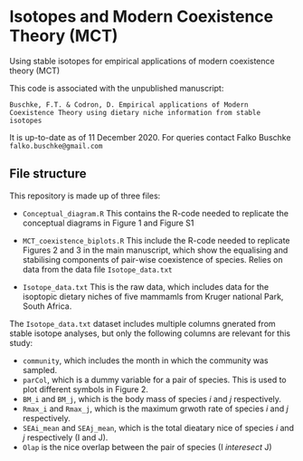 # Isotopes and Modern Coexistence Theory (MCT)
Using stable isotopes for empirical applications of modern coexistence theory (MCT)

This code is associated with the unpublished manuscript:

`Buschke, F.T. & Codron, D. Empirical applications of Modern Coexistence Theory using dietary niche information from stable isotopes`

It is up-to-date as of 11 December 2020. For queries contact Falko Buschke `falko.buschke@gmail.com`

## File structure

This repository is made up of three files:

* `Conceptual_diagram.R`
This contains the R-code needed to replicate the conceptual diagrams in Figure 1 and Figure S1

* `MCT_coexistence_biplots.R`
This include the R-code needed to replicate Figures 2 and 3 in the main manuscript, which show the equalising and stabilising components of pair-wise coexistence of species. Relies on data from the data file `Isotope_data.txt`

* `Isotope_data.txt`
This is the raw data, which includes data for the isoptopic dietary niches of five mammamls from Kruger national Park, South Africa.

The `Isotope_data.txt` dataset includes multiple columns gnerated from stable isotope analyses, but only the following columns are relevant for this study:

  * `community`, which includes the month in which the community was sampled.
  * `parCol`, which is a dummy variable for a pair of species. This is used to plot different symbols in Figure 2.
  * `BM_i` and `BM_j`, which is the body mass of species *i* and *j* respectively.
  * `Rmax_i` and `Rmax_j`, which is the maximum grwoth rate of species *i* and *j* respectively.
  * `SEAi_mean` and `SEAj_mean`, which is the total dieatary nice of species *i* and *j* respectively (I and J).
  * `Olap` is the nice overlap between the pair of species (I *interesect* J)
  

